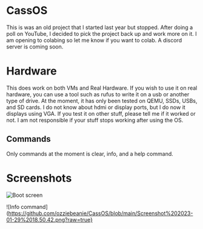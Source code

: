 # CassOS
This is was an old project that I started last year but stopped. After doing a poll on YouTube, I decided to pick the project back up and work more on it. I am opening to colabing so let me know if you want to colab. A discord server is coming soon.

# Hardware
This does work on both VMs and Real Hardware. If you wish to use it on real hardware, you can use a tool such as rufus to write it on a usb or another type of drive. At the moment, it has only been tested on QEMU, SSDs, USBs, and SD cards. I do not know about hdmi or display ports, but I do now it displays using VGA. If you test it on other stuff, please tell me if it worked or not. I am not responsible if your stuff stops working after using the OS. 

## Commands
Only commands at the moment is clear, info, and a help command. 

# Screenshots

![Boot screen](https://github.com/ozziebeanie/CassOS/blob/main/Screenshot%202023-01-29%2018.49.18.png?raw=true)

![Info command](https://github.com/ozziebeanie/CassOS/blob/main/Screenshot%202023-01-29%2018.50.42.png?raw=true}

